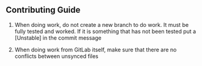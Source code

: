 Contributing Guide
------------------

1. When doing work, do not create a new branch to do work.
It must be fully tested and worked. If it is something that has not been tested put a [Unstable] in the commit message

2. When doing work from GitLab itself, make sure that there are no conflicts between unsynced files